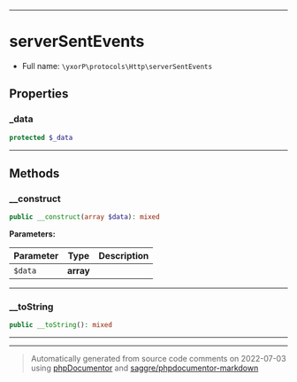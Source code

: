 ***

# serverSentEvents





* Full name: `\yxorP\protocols\Http\serverSentEvents`



## Properties


### _data



```php
protected $_data
```






***

## Methods


### __construct



```php
public __construct(array $data): mixed
```








**Parameters:**

| Parameter | Type | Description |
|-----------|------|-------------|
| `$data` | **array** |  |




***

### __toString



```php
public __toString(): mixed
```











***


***
> Automatically generated from source code comments on 2022-07-03 using [phpDocumentor](http://www.phpdoc.org/) and [saggre/phpdocumentor-markdown](https://github.com/Saggre/phpDocumentor-markdown)
